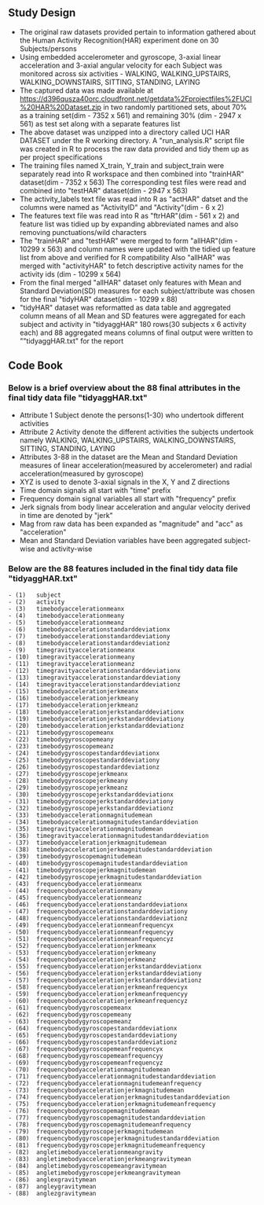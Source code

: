 ## Study Design

- The original raw datasets provided pertain to information gathered about the Human Activity Recognition(HAR) experiment done on 30 Subjects/persons
- Using embedded accelerometer and gyroscope, 3-axial linear acceleration and 3-axial angular velocity for each Subject was monitored across six activities - 
WALKING, WALKING_UPSTAIRS, WALKING_DOWNSTAIRS, SITTING, STANDING, LAYING
- The captured data was made available at https://d396qusza40orc.cloudfront.net/getdata%2Fprojectfiles%2FUCI%20HAR%20Dataset.zip in two randomly partitioned sets, 
about 70% as a training set(dim - 7352 x 561) and remaining 30% (dim - 2947 x 561) as test set along with a separate features list 
- The above dataset was unzipped into a directory called UCI HAR DATASET under the R working directory. A "run_analysis.R" script file was created in R to process
the raw data provided and tidy them up as per project specifications
- The training files named X_train, Y_train and subject_train were separately read into R workspace and then combined into "trainHAR" dataset(dim - 7352 x 563)
The corresponding test files were read and combined into "testHAR" dataset(dim - 2947 x 563)
- The activity_labels text file was read into R as "actHAR" datset and the columns were named as "ActivityID" and "Activity"(dim - 6 x 2) 	
- The features text file was read into R as "ftrHAR"(dim - 561 x 2) and feature list was tidied up by expanding abbreviated names and also removing punctuations/wild characters
- The "trainHAR" and "testHAR" were merged to form "allHAR"(dim - 10299 x 563) and column names were updated with the tidied up feature list from above and verified for R compatibility
Also "allHAR" was merged with "activityHAR" to fetch descriptive activity names for the activity ids (dim - 10299 x 564)
- From the final merged "allHAR" dataset only features with Mean and Standard Deviation(SD) measures for each subject/attribute was chosen for the final "tidyHAR" dataset(dim - 10299 x 88)
- "tidyHAR" dataset was reformatted as data table and aggregated column means of all Mean and SD features were aggregated for each subject and activity in 
"tidyaggHAR" 180 rows(30 subjects x 6 activity each)  and 88 aggregated means columns of final output were written to ""tidyaggHAR.txt" for the report

## Code Book

### Below is a brief overview about the 88 final attributes in the final tidy data file "tidyaggHAR.txt" 

- Attribute 1 Subject denote the persons(1-30) who undertook different activities
- Attribute 2 Activity denote the different activities the subjects undertook namely WALKING, WALKING_UPSTAIRS, WALKING_DOWNSTAIRS, SITTING, STANDING, LAYING
- Attributes 3-88 in the dataset are the Mean and Standard Deviation measures of linear acceleration(measured by accelerometer) and radial acceleration(measured by gyroscope)
- XYZ is used to denote 3-axial signals in the X, Y and Z directions
- Time domain signals all start with "time" prefix
- Frequency domain signal variables all start with "frequency" prefix
- Jerk signals from body linear acceleration and angular velocity derived in time are denoted by "jerk"
- Mag from raw data has been expanded as "magnitude" and "acc" as "acceleration"
- Mean and Standard Deviation variables have been aggregated subject-wise and activity-wise 

### Below are the 88 features included in the final tidy data file "tidyaggHAR.txt" 
	- (1)	subject
	- (2)	activity
	- (3)	timebodyaccelerationmeanx
	- (4)	timebodyaccelerationmeany
	- (5)	timebodyaccelerationmeanz
	- (6)	timebodyaccelerationstandarddeviationx
	- (7)	timebodyaccelerationstandarddeviationy
	- (8)	timebodyaccelerationstandarddeviationz
	- (9)	timegravityaccelerationmeanx
	- (10)	timegravityaccelerationmeany
	- (11)	timegravityaccelerationmeanz
	- (12)	timegravityaccelerationstandarddeviationx
	- (13)	timegravityaccelerationstandarddeviationy
	- (14)	timegravityaccelerationstandarddeviationz
	- (15)	timebodyaccelerationjerkmeanx
	- (16)	timebodyaccelerationjerkmeany
	- (17)	timebodyaccelerationjerkmeanz
	- (18)	timebodyaccelerationjerkstandarddeviationx
	- (19)	timebodyaccelerationjerkstandarddeviationy
	- (20)	timebodyaccelerationjerkstandarddeviationz
	- (21)	timebodygyroscopemeanx
	- (22)	timebodygyroscopemeany
	- (23)	timebodygyroscopemeanz
	- (24)	timebodygyroscopestandarddeviationx
	- (25)	timebodygyroscopestandarddeviationy
	- (26)	timebodygyroscopestandarddeviationz
	- (27)	timebodygyroscopejerkmeanx
	- (28)	timebodygyroscopejerkmeany
	- (29)	timebodygyroscopejerkmeanz
	- (30)	timebodygyroscopejerkstandarddeviationx
	- (31)	timebodygyroscopejerkstandarddeviationy
	- (32)	timebodygyroscopejerkstandarddeviationz
	- (33)	timebodyaccelerationmagnitudemean
	- (34)	timebodyaccelerationmagnitudestandarddeviation
	- (35)	timegravityaccelerationmagnitudemean
	- (36)	timegravityaccelerationmagnitudestandarddeviation
	- (37)	timebodyaccelerationjerkmagnitudemean
	- (38)	timebodyaccelerationjerkmagnitudestandarddeviation
	- (39)	timebodygyroscopemagnitudemean
	- (40)	timebodygyroscopemagnitudestandarddeviation
	- (41)	timebodygyroscopejerkmagnitudemean
	- (42)	timebodygyroscopejerkmagnitudestandarddeviation
	- (43)	frequencybodyaccelerationmeanx
	- (44)	frequencybodyaccelerationmeany
	- (45)	frequencybodyaccelerationmeanz
	- (46)	frequencybodyaccelerationstandarddeviationx
	- (47)	frequencybodyaccelerationstandarddeviationy
	- (48)	frequencybodyaccelerationstandarddeviationz
	- (49)	frequencybodyaccelerationmeanfrequencyx
	- (50)	frequencybodyaccelerationmeanfrequencyy
	- (51)	frequencybodyaccelerationmeanfrequencyz
	- (52)	frequencybodyaccelerationjerkmeanx
	- (53)	frequencybodyaccelerationjerkmeany
	- (54)	frequencybodyaccelerationjerkmeanz
	- (55)	frequencybodyaccelerationjerkstandarddeviationx
	- (56)	frequencybodyaccelerationjerkstandarddeviationy
	- (57)	frequencybodyaccelerationjerkstandarddeviationz
	- (58)	frequencybodyaccelerationjerkmeanfrequencyx
	- (59)	frequencybodyaccelerationjerkmeanfrequencyy
	- (60)	frequencybodyaccelerationjerkmeanfrequencyz
	- (61)	frequencybodygyroscopemeanx
	- (62)	frequencybodygyroscopemeany
	- (63)	frequencybodygyroscopemeanz
	- (64)	frequencybodygyroscopestandarddeviationx
	- (65)	frequencybodygyroscopestandarddeviationy
	- (66)	frequencybodygyroscopestandarddeviationz
	- (67)	frequencybodygyroscopemeanfrequencyx
	- (68)	frequencybodygyroscopemeanfrequencyy
	- (69)	frequencybodygyroscopemeanfrequencyz
	- (70)	frequencybodyaccelerationmagnitudemean
	- (71)	frequencybodyaccelerationmagnitudestandarddeviation
	- (72)	frequencybodyaccelerationmagnitudemeanfrequency
	- (73)	frequencybodyaccelerationjerkmagnitudemean
	- (74)	frequencybodyaccelerationjerkmagnitudestandarddeviation
	- (75)	frequencybodyaccelerationjerkmagnitudemeanfrequency
	- (76)	frequencybodygyroscopemagnitudemean
	- (77)	frequencybodygyroscopemagnitudestandarddeviation
	- (78)	frequencybodygyroscopemagnitudemeanfrequency
	- (79)	frequencybodygyroscopejerkmagnitudemean
	- (80)	frequencybodygyroscopejerkmagnitudestandarddeviation
	- (81)	frequencybodygyroscopejerkmagnitudemeanfrequency
	- (82)	angletimebodyaccelerationmeangravity
	- (83)	angletimebodyaccelerationjerkmeangravitymean
	- (84)	angletimebodygyroscopemeangravitymean
	- (85)	angletimebodygyroscopejerkmeangravitymean
	- (86)	anglexgravitymean
	- (87)	angleygravitymean
	- (88)	anglezgravitymean
